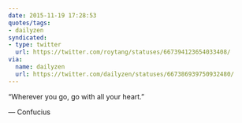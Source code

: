 ```yaml
---
date: 2015-11-19 17:28:53
quotes/tags:
- dailyzen
syndicated:
- type: twitter
  url: https://twitter.com/roytang/statuses/667394123654033408/
via:
  name: dailyzen
  url: https://twitter.com/dailyzen/statuses/667386939750932480/
---
```


“Wherever you go, go with all your heart.”

—  Confucius